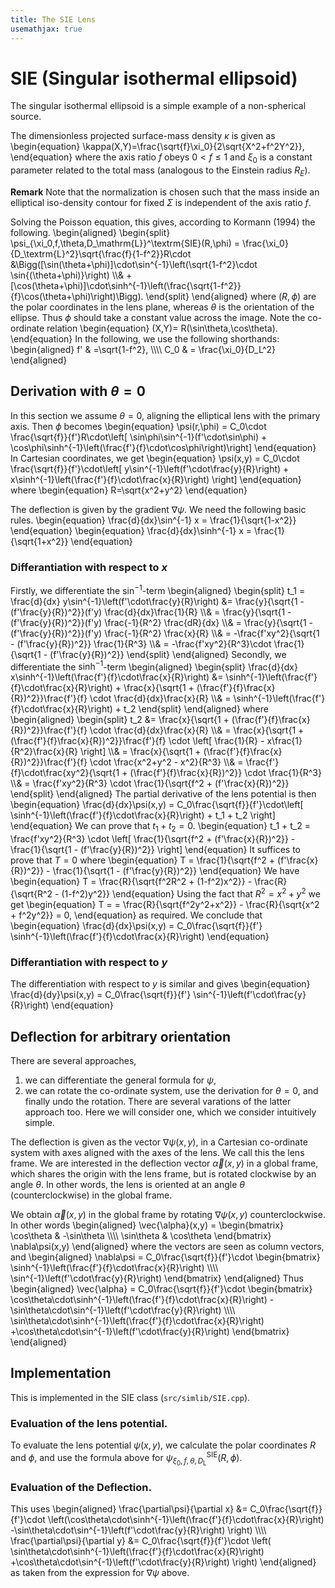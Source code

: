 ```yaml
---
title: The SIE Lens
usemathjax: true
---
```



# SIE (Singular isothermal ellipsoid)

The singular isothermal ellipsoid is a simple example of a non-spherical source.

The dimensionless projected surface-mass density $\kappa$ is given as
\begin{equation}
  \kappa(X,Y)=\frac{\sqrt{f}\xi_0}{2\sqrt{X^2+f^2Y^2}},
\end{equation}
where the axis ratio $f$ obeys $0\lt f\le1$ and $\xi_0$ is a constant parameter related to the total
mass (analogous to the Einstein radius $R_E$).

**Remark**
Note that the normalization is chosen such that the mass inside an elliptical iso-density contour for 
fixed $\Sigma$ is independent of the axis ratio $f$.

Solving the Poisson equation, this gives, according to Kormann (1994) the following.
\begin{aligned}
\begin{split}
  \psi_{\xi_0,f,\theta,D_\mathrm{L}}^\textrm{SIE}(R,\phi) =
  \frac{\xi_0}{D_\textrm{L}^2}\sqrt{\frac{f}{1-f^2}}R\cdot
  &\Bigg([\sin(\theta+\phi)]\cdot\sin^{-1}\left(\sqrt{1-f^2}\cdot \sin{(\theta+\phi)}\right)
  \\\\&
  +[\cos(\theta+\phi)]\cdot\sinh^{-1}\left(\frac{\sqrt{1-f^2}}{f}\cos(\theta+\phi)\right)\Bigg).
\end{split}
\end{aligned}
where $(R,\phi)$ are the polar coordinates in the lens plane,
whereas $\theta$ is the orientation of the ellipse.
Thus $\phi$ should take a constant value across the image. Note the co-ordinate relation
\begin{equation}
    (X,Y)= R(\sin\theta,\cos\theta).
\end{equation}
In the following, we use the following shorthands:
\begin{aligned}
  f' & =\sqrt{1-f^2}, 
\\\\\\\\
  C_0 & = \frac{\xi_0}{D_L^2}
\end{aligned}

## Derivation with $\theta=0$ 

In this section we assume $\theta=0$, aligning the elliptical lens with the
primary axis. Then $\phi$ becomes
\begin{equation}
  \psi(r,\phi) =
  C_0\cdot \frac{\sqrt{f}}{f'}R\cdot\left[ \sin\phi\sin^{-1}(f'\cdot\sin\phi) + \cos\phi\sinh^{-1}\left(\frac{f'}{f}\cdot\cos\phi\right)\right] 
\end{equation}
In Cartesian coordinates, we get
\begin{equation}
   \psi(x,y) = C_0\cdot \frac{\sqrt{f}}{f'}\cdot\left[ 
    y\sin^{-1}\left(f'\cdot\frac{y}{R}\right) 
    + x\sinh^{-1}\left(\frac{f'}{f}\cdot\frac{x}{R}\right)
    \right] 
\end{equation}
where 
\begin{equation}
  R=\sqrt{x^2+y^2}
\end{equation}

The deflection is given by the gradient $\nabla\psi$.
We need the following basic rules.
\begin{equation}
  \frac{d}{dx}\sin^{-1} x  = \frac{1}{\sqrt{1-x^2}}
\end{equation}
\begin{equation}
  \frac{d}{dx}\sinh^{-1} x = \frac{1}{\sqrt{1+x^2}}
\end{equation}

### Differantiation with respect to $x$

Firstly, we differentiate the $\sin^{-1}$-term
\begin{aligned}
\begin{split}
  t_1 = \frac{d}{dx}
    y\sin^{-1}\left(f'\cdot\frac{y}{R}\right) 
    &= \frac{y}{\sqrt{1 - (f'\frac{y}{R})^2}}(f'y)
    \frac{d}{dx}\frac{1}{R}
    \\\\&
    = \frac{y}{\sqrt{1 - (f'\frac{y}{R})^2}}(f'y)
    \frac{-1}{R^2}
    \frac{dR}{dx}
    \\\\&
    = \frac{y}{\sqrt{1 - (f'\frac{y}{R})^2}}(f'y)
    \frac{-1}{R^2}
    \frac{x}{R}
    \\\\&
    = -\frac{f'xy^2}{\sqrt{1 - (f'\frac{y}{R})^2}}
    \frac{1}{R^3}
    \\\\&
    = -\frac{f'xy^2}{R^3}\cdot
    \frac{1}{\sqrt{1 - (f'\frac{y}{R})^2}}
\end{split}
\end{aligned}
Secondly, we differentiate the $\sinh^{-1}$-term
\begin{aligned}
\begin{split}
  \frac{d}{dx}
     x\sinh^{-1}\left(\frac{f'}{f}\cdot\frac{x}{R}\right)
    &= \sinh^{-1}\left(\frac{f'}{f}\cdot\frac{x}{R}\right)
    + \frac{x}{\sqrt{1 + (\frac{f'}{f}\frac{x}{R})^2}}\frac{f'}{f}
     \cdot \frac{d}{dx}\frac{x}{R}
    \\\\&
    = \sinh^{-1}\left(\frac{f'}{f}\cdot\frac{x}{R}\right) + t_2
\end{split}
\end{aligned}
where 
\begin{aligned}
\begin{split}
    t_2 &= \frac{x}{\sqrt{1 + (\frac{f'}{f}\frac{x}{R})^2}}\frac{f'}{f}
     \cdot \frac{d}{dx}\frac{x}{R}
    \\\\&
    = \frac{x}{\sqrt{1 + (\frac{f'}{f}\frac{x}{R})^2}}\frac{f'}{f}
     \cdot \left[ \frac{1}{R} - x\frac{1}{R^2}\frac{x}{R} \right] 
    \\\\&
    = \frac{x}{\sqrt{1 + (\frac{f'}{f}\frac{x}{R})^2}}\frac{f'}{f}
     \cdot \frac{x^2+y^2 - x^2}{R^3}
    \\\\&
    = \frac{f'}{f}\cdot\frac{xy^2}{\sqrt{1 + (\frac{f'}{f}\frac{x}{R})^2}}
     \cdot \frac{1}{R^3}
    \\\\&
    = \frac{f'xy^2}{R^3} \cdot \frac{1}{\sqrt{f^2 + (f'\frac{x}{R})^2}}
\end{split}
\end{aligned}
The partial derivative of the lens potential is then
\begin{equation}
  \frac{d}{dx}\psi(x,y) = 
  C_0\frac{\sqrt{f}}{f'}\cdot\left[ 
    \sinh^{-1}\left(\frac{f'}{f}\cdot\frac{x}{R}\right)
    + t_1 + t_2
    \right]
\end{equation}
We can prove that $t_1+t_2=0$.
\begin{equation}
    t_1 + t_2
    = \frac{f'xy^2}{R^3} \cdot \left[ \frac{1}{\sqrt{f^2 + (f'\frac{x}{R})^2}}
    - \frac{1}{\sqrt{1 - (f'\frac{y}{R})^2}} \right]
\end{equation}
It suffices to prove that $T=0$ where
\begin{equation}
    T =  \frac{1}{\sqrt{f^2 + (f'\frac{x}{R})^2}}
    - \frac{1}{\sqrt{1 - (f'\frac{y}{R})^2}} 
\end{equation}
We have
\begin{equation}
    T =  \frac{R}{\sqrt{f^2R^2 + (1-f^2)x^2}}
    - \frac{R}{\sqrt{R^2 - (1-f^2)y^2}} 
\end{equation}
Using the fact that $R^2=x^2+y^2$ we get
\begin{equation}
    T =
    =  \frac{R}{\sqrt{f^2y^2+x^2}}
    - \frac{R}{\sqrt{x^2 + f^2y^2}} = 0,
\end{equation}
as required.
We conclude that
\begin{equation}
  \frac{d}{dx}\psi(x,y) = 
  C_0\frac{\sqrt{f}}{f'}
    \sinh^{-1}\left(\frac{f'}{f}\cdot\frac{x}{R}\right)
\end{equation}

### Differantiation with respect to $y$

The differentiation with respect to $y$ is similar and gives
\begin{equation}
  \frac{d}{dy}\psi(x,y) = 
  C_0\frac{\sqrt{f}}{f'}
    \sin^{-1}\left(f'\cdot\frac{y}{R}\right) 
\end{equation}

## Deflection for arbitrary orientation

There are several approaches,
1. we can differentiate the general formula for $\psi$,
2. we can rotate the co-ordinate system, use the derivation for $\theta=0$,
   and finally undo the rotation.
There are several varations of the latter approach too.  Here
we will consider one, which we consider intuitively simple.

The deflection is given as the vector $\nabla\psi(x,y)$,
in a Cartesian co-ordinate system with axes aligned with the
axes of the lens.  We call this the lens frame.
We are interested in the deflection vector $\vec{\alpha}(x,y)$ in
a global frame, which shares the origin with the lens frame,
but is rotated clockwise by an angle $\theta$.
In other words, the lens is oriented at an angle $\theta$
(counterclockwise) in the global frame.

We obtain $\vec{\alpha}(x,y)$ in the global frame by rotating
$\nabla\psi(x,y)$ counterclockwise.  In other words
\begin{aligned}
  \vec{\alpha}(x,y) = 
  \begin{bmatrix}
    \cos\theta & -\sin\theta \\\\\\\\
    \sin\theta & \cos\theta 
  \end{bmatrix}
  \nabla\psi(x,y)
\end{aligned}
where the vectors are seen as column vectors, and
\begin{aligned}
  \nabla\psi = 
  C_0\frac{\sqrt{f}}{f'}\cdot
  \begin{bmatrix}
    \sinh^{-1}\left(\frac{f'}{f}\cdot\frac{x}{R}\right)
    \\\\\\\\
    \sin^{-1}\left(f'\cdot\frac{y}{R}\right) 
  \end{bmatrix}
\end{aligned}
Thus
\begin{aligned}
  \vec{\alpha} = 
  C_0\frac{\sqrt{f}}{f'}\cdot
  \begin{bmatrix}
    \cos\theta\cdot\sinh^{-1}\left(\frac{f'}{f}\cdot\frac{x}{R}\right)
    -\sin\theta\cdot\sin^{-1}\left(f'\cdot\frac{y}{R}\right) 
    \\\\\\\\
    \sin\theta\cdot\sinh^{-1}\left(\frac{f'}{f}\cdot\frac{x}{R}\right)
    +\cos\theta\cdot\sin^{-1}\left(f'\cdot\frac{y}{R}\right) 
  \end{bmatrix}
\end{aligned}


## Implementation

This is implemented in the SIE class (`src/simlib/SIE.cpp`).

### Evaluation of the lens potential.

To evaluate the lens potential $\psi(x,y)$, we calculate the polar coordinates
$R$ and $\phi$, and use the formula above for 
$\psi_{\xi_0,f,\theta,D_\mathrm{L}}^\textrm{SIE}(R,\phi)$.

### Evaluation of the Deflection.

This uses
\begin{aligned}
  \frac{\partial\psi}{\partial x} &=
  C_0\frac{\sqrt{f}}{f'}\cdot
    \left(\cos\theta\cdot\sinh^{-1}\left(\frac{f'}{f}\cdot\frac{x}{R}\right)
    -\sin\theta\cdot\sin^{-1}\left(f'\cdot\frac{y}{R}\right) \right)
    \\\\\\\\
  \frac{\partial\psi}{\partial y} &=
  C_0\frac{\sqrt{f}}{f'}\cdot
    \left( \sin\theta\cdot\sinh^{-1}\left(\frac{f'}{f}\cdot\frac{x}{R}\right)
    +\cos\theta\cdot\sin^{-1}\left(f'\cdot\frac{y}{R}\right)  \right)
\end{aligned}
as taken from the expression for $\nabla\psi$ above.
